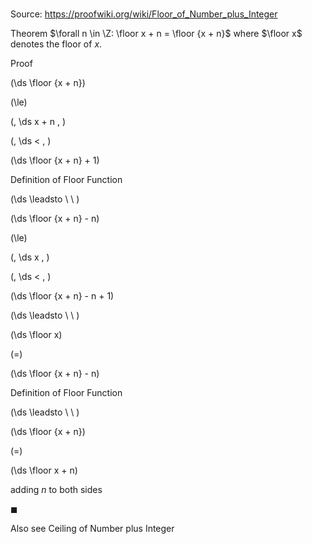 # 

Source: https://proofwiki.org/wiki/Floor_of_Number_plus_Integer

Theorem
$\forall n \in \Z: \floor x + n = \floor {x + n}$
where $\floor x$ denotes the floor of $x$.


Proof













\(\ds \floor {x + n}\)

\(\le\)

\(\, \ds x + n \, \)

\(\, \ds < \, \)



\(\ds \floor {x + n} + 1\)





Definition of Floor Function








\(\ds \leadsto \ \ \)





\(\ds \floor {x + n} - n\)

\(\le\)

\(\, \ds x \, \)

\(\, \ds < \, \)



\(\ds \floor {x + n} - n + 1\)














\(\ds \leadsto \ \ \)





\(\ds \floor x\)

\(=\)







\(\ds \floor {x + n} - n\)





Definition of Floor Function








\(\ds \leadsto \ \ \)





\(\ds \floor {x + n}\)

\(=\)







\(\ds \floor x + n\)





adding $n$ to both sides



$\blacksquare$


Also see
Ceiling of Number plus Integer




